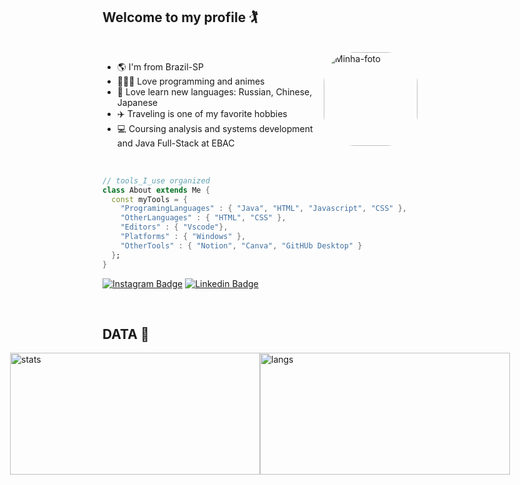 ## Welcome to my profile 🏌️

<div style="display: inline_block"><br>
  <img align="right" alt="Minha-foto" height="150" style="border-radius:50px;" src="https://cdn.discordapp.com/attachments/440952521905799169/942816659222171679/download20220201130632.png">
</div>


- 🌎 I'm from Brazil-SP
- 👨🏻‍💻 Love programming and animes
- 🧠 Love learn new languages: Russian, Chinese, Japanese
- ✈️ Traveling is one of my favorite hobbies
- 💻 Coursing analysis and systems development and Java Full-Stack at EBAC


<br>

```dart
// tools_I_use organized
class About extends Me { 
  const myTools = {  
    "ProgramingLanguages" : { "Java", "HTML", "Javascript", "CSS" },
    "OtherLanguages" : { "HTML", "CSS" },
    "Editors" : { "Vscode"},
    "Platforms" : { "Windows" },
    "OtherTools" : { "Notion", "Canva", "GitHUb Desktop" }
  };
}
```



[![Instagram Badge](https://img.shields.io/badge/-instagram-red?style=for-the-badge&logo=instagram&logoColor=white&link=https://github.com/kennedybarros)](https://www.instagram.com/7essxr/)
[![Linkedin Badge](https://img.shields.io/badge/-Linkedin-blue?style=for-the-badge&logo=Linkedin&logoColor=white&link=https://github.com/kennedybarros)](https://www.linkedin.com/in/bruno-vinicius-t/)

<br>

## DATA 🧮
<a href="https://github.com/brunotesser" style="display: flex; justify-content: center;">
  <img src="https://github-readme-stats.vercel.app/api?username=brunotesser&show_icons=true&theme=chartreuse-dark" alt="stats" width="400px" height="195px">
  <img src="https://github-readme-stats.vercel.app/api/top-langs/?username=brunotesser&layout=compact&theme=chartreuse-dark" alt="langs" width="400px" height="195px"> 
</a>



